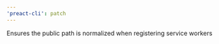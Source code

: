 ```yaml
---
'preact-cli': patch
---
```


Ensures the public path is normalized when registering service workers
